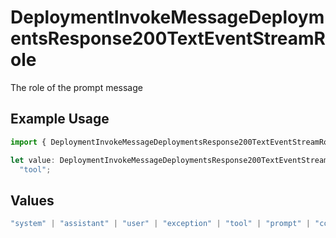 # DeploymentInvokeMessageDeploymentsResponse200TextEventStreamRole

The role of the prompt message

## Example Usage

```typescript
import { DeploymentInvokeMessageDeploymentsResponse200TextEventStreamRole } from "orq-poc-typescript-multi-env-version/models/operations";

let value: DeploymentInvokeMessageDeploymentsResponse200TextEventStreamRole =
  "tool";
```

## Values

```typescript
"system" | "assistant" | "user" | "exception" | "tool" | "prompt" | "correction" | "expected_output"
```
